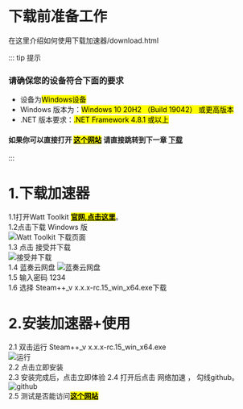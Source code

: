 # 下载前准备工作
在这里介绍如何使用下载加速器/download.html

::: tip 提示
### 请确保您的设备符合下面的要求
- 设备为<mark>Windows设备</mark>
- Windows 版本为：<mark>Windows 10 20H2 （Build 19042） 或更高版本</mark>
- .NET 版本要求：<mark>.NET Framework 4.8.1 或以上</mark>
#### 如果你可以直接打开 [<mark>**这个网站**</mark>](https://github.com/PCL-Community/PCL2-CE) 请直接跳转到下一章 [下载](./download.html)
:::

# 1.下载加速器
1.1打开Watt Toolkit [<mark>**官网,点击这里**</mark>](https://steampp.net/)。<br>
1.2点击下载 Windows 版<br>
![Watt Toolkit 下载页面](https://imgse.fishcpy.top/upload/thumbnails/2025/w800/2025-03-09231438compressed.png)<br>
1.3 点击 接受并下载<br>
![接受并下载](https://imgse.fishcpy.top/upload/thumbnails/2025/w800/2025-03-09234730compressed.png)<br>
1.4 蓝奏云网盘
![蓝奏云网盘](https://imgse.fishcpy.top/upload/thumbnails/2025/w800/2025-03-09235347compressed.png)<br>
1.5 输入密码 1234<br>
1.6 选择 Steam++_v x.x.x-rc.15_win_x64.exe下载
# 2.安装加速器+使用
2.1 双击运行 Steam++_v x.x.x-rc.15_win_x64.exe<br>
![运行](https://imgse.fishcpy.top/upload/thumbnails/2025/w800/2025-03-09235632compressed.png)<br>
2.2 点击立即安装<br>
2.3 安装完成后，点击立即体验
2.4 打开后点击 网络加速 ， 勾线github。
![github](https://imgse.fishcpy.top/upload/thumbnails/2025/w800/2025-03-10000138compressed.png)<br>
2.5 测试是否能访问[<mark>**这个网站**</mark>](https://github.com/PCL-Community/PCL2-CE)